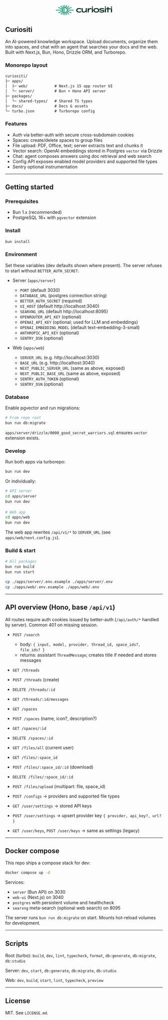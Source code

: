<p align="center">
  <img src="./apps/web/src/assets/logo.svg" alt="Curiositi Logo" width="180" />
</p>

## Curiositi

An AI-powered knowledge workspace. Upload documents, organize them into spaces, and chat with an agent that searches your docs and the web. Built with Next.js, Bun, Hono, Drizzle ORM, and Turborepo.

### Monorepo layout

```
curiositi/
├─ apps/
│  ├─ web/            # Next.js 15 app router UI
│  └─ server/         # Bun + Hono API server
├─ packages/
│  └─ shared-types/   # Shared TS types
├─ docs/              # Docs & assets
└─ turbo.json         # Turborepo config
```

### Features

- Auth via better-auth with secure cross-subdomain cookies
- Spaces: create/delete spaces to group files
- File upload: PDF, Office, text; server extracts text and chunks it
- Vector search: OpenAI embeddings stored in Postgres `vector` via Drizzle
- Chat: agent composes answers using doc retrieval and web search
- Config API exposes enabled model providers and supported file types
- Sentry optional instrumentation

---

## Getting started

### Prerequisites

- Bun 1.x (recommended)
- PostgreSQL 16+ with `pgvector` extension

### Install

```bash
bun install
```

### Environment

Set these variables (dev defaults shown where present). The server refuses to start without `BETTER_AUTH_SECRET`.

- Server (`apps/server`)

  - `PORT` (default 3030)
  - `DATABASE_URL` (postgres connection string)
  - `BETTER_AUTH_SECRET` (required)
  - `UI_HOST` (default http://localhost:3040)
  - `SEARXNG_URL` (default http://localhost:8095)
  - `OPENROUTER_API_KEY` (optional)
  - `OPENAI_API_KEY` (optional; used for LLM and embeddings)
  - `OPENAI_EMBEDDING_MODEL` (default text-embedding-3-small)
  - `ANTHROPIC_API_KEY` (optional)
  - `SENTRY_DSN` (optional)

- Web (`apps/web`)
  - `SERVER_URL` (e.g. http://localhost:3030)
  - `BASE_URL` (e.g. http://localhost:3040)
  - `NEXT_PUBLIC_SERVER_URL` (same as above, exposed)
  - `NEXT_PUBLIC_BASE_URL` (same as above, exposed)
  - `SENTRY_AUTH_TOKEN` (optional)
  - `SENTRY_DSN` (optional)

### Database

Enable pgvector and run migrations:

```bash
# From repo root
bun run db:migrate
```

`apps/server/drizzle/0000_good_secret_warriors.sql` ensures `vector` extension exists.

### Develop

Run both apps via turborepo:

```bash
bun run dev
```

Or individually:

```bash
# API server
cd apps/server
bun run dev

# Web app
cd apps/web
bun run dev
```

The web app rewrites `/api/v1/*` to `SERVER_URL` (see `apps/web/next.config.js`).

### Build & start

```bash
# All packages
bun run build
bun run start
```

```bash
cp ./apps/server/.env.example ./apps/server/.env
cp ./apps/web/.env.example ./apps/web/.env
```

---

## API overview (Hono, base `/api/v1`)

All routes require auth cookies issued by better-auth (`/api/auth/*` handled by server). Common 401 on missing session.

- `POST /search`

  - body: `{ input, model, provider, thread_id, space_ids?, file_ids? }`
  - returns: assistant `ThreadMessage`; creates title if needed and stores messages

- `GET /threads`
- `POST /threads` (create)
- `DELETE /threads/:id`
- `GET /threads/:id/messages`

- `GET /spaces`
- `POST /spaces` (name, icon?, description?)
- `GET /spaces/:id`
- `DELETE /spaces/:id`

- `GET /files/all` (current user)
- `GET /files/:space_id`
- `POST /files/:space_id/:id` (download)
- `DELETE /files/:space_id/:id`
- `POST /files/upload` (multipart: file, space_id)

- `POST /configs` → providers and supported file types

- `GET /user/settings` → stored API keys
- `POST /user/settings` → upsert provider key `{ provider, api_key?, url? }`
- `GET /user/keys`, `POST /user/keys` → same as settings (legacy)

---

## Docker compose

This repo ships a compose stack for dev:

```bash
docker compose up -d
```

Services:

- `server` (Bun API) on 3030
- `web-ui` (Next.js) on 3040
- `postgres` with persistent volume and healthcheck
- `searxng` meta-search (optional web search) on 8095

The server runs `bun run db:migrate` on start. Mounts hot-reload volumes for development.

---

## Scripts

Root (turbo): `build`, `dev`, `lint`, `typecheck`, `format`, `db:generate`, `db:migrate`, `db:studio`

Server: `dev`, `start`, `db:generate`, `db:migrate`, `db:studio`

Web: `dev`, `build`, `start`, `lint`, `typecheck`, `preview`

---

## License

MIT. See `LICENSE.md`.
